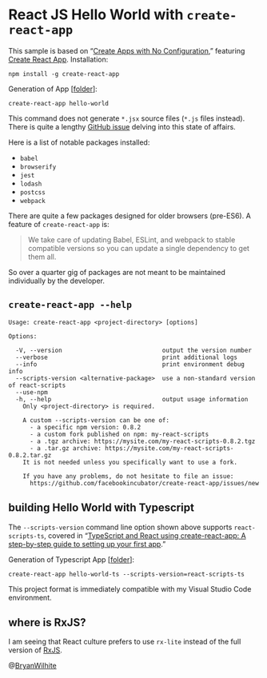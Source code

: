 # React JS Hello World with `create-react-app`

This sample is based on “[Create Apps with No Configuration](https://reactjs.org/blog/2016/07/22/create-apps-with-no-configuration.html),” featuring [Create React App](https://github.com/facebookincubator/create-react-app). Installation:

```console
npm install -g create-react-app
```

Generation of App [[folder](../react-hello-world)]:

```console
create-react-app hello-world
```

This command does not generate `*.jsx` source files (`*.js` files instead). There is quite a lengthy [GitHub issue](https://github.com/facebook/create-react-app/issues/87) delving into this state of affairs.

Here is a list of notable packages installed:

* `babel`
* `browserify`
* `jest`
* `lodash`
* `postcss`
* `webpack`

There are quite a few packages designed for older browsers (pre-ES6). A feature of `create-react-app` is:

> We take care of updating Babel, ESLint, and webpack to stable compatible versions so you can update a single dependency to get them all.

So over a quarter gig of packages are not meant to be maintained individually by the developer.

## `create-react-app --help`

```console
Usage: create-react-app <project-directory> [options]

Options:

  -V, --version                            output the version number
  --verbose                                print additional logs
  --info                                   print environment debug info
  --scripts-version <alternative-package>  use a non-standard version of react-scripts
  --use-npm
  -h, --help                               output usage information
    Only <project-directory> is required.

    A custom --scripts-version can be one of:
      - a specific npm version: 0.8.2
      - a custom fork published on npm: my-react-scripts
      - a .tgz archive: https://mysite.com/my-react-scripts-0.8.2.tgz
      - a .tar.gz archive: https://mysite.com/my-react-scripts-0.8.2.tar.gz
    It is not needed unless you specifically want to use a fork.

    If you have any problems, do not hesitate to file an issue:
      https://github.com/facebookincubator/create-react-app/issues/new
```

## building Hello World with Typescript

The `--scripts-version` command line option shown above supports `react-scripts-ts`, covered in “[TypeScript and React using create-react-app: A step-by-step guide to setting up your first app](https://levelup.gitconnected.com/typescript-and-react-using-create-react-app-a-step-by-step-guide-to-setting-up-your-first-app-6deda70843a4).”

Generation of Typescript App [[folder](../react-hello-world)]:

```console
create-react-app hello-world-ts --scripts-version=react-scripts-ts
```

This project format is immediately compatible with my Visual Studio Code environment.

## where is RxJS?

I am seeing that React culture prefers to use `rx-lite` instead of the full version of [RxJS](https://rxjs-dev.firebaseapp.com/).

@[BryanWilhite](https://twitter.com/BryanWilhite)